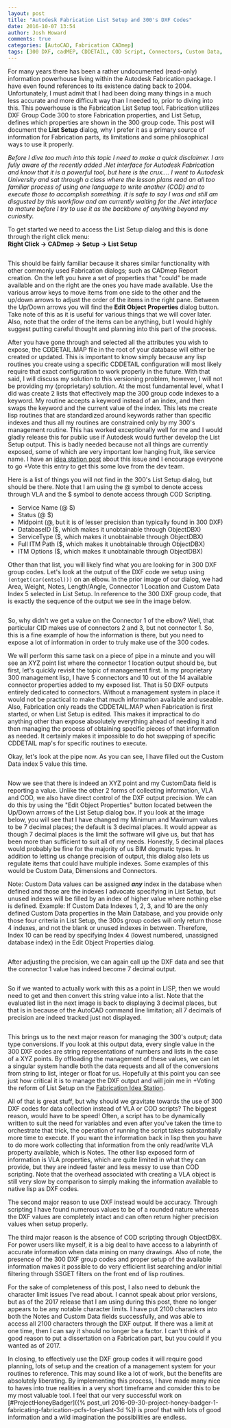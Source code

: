 ```yaml
---
layout: post
title: "Autodesk Fabrication List Setup and 300's DXF Codes"
date: 2016-10-07 13:54
author: Josh Howard
comments: true
categories: [AutoCAD, Fabrication CADmep]
tags: [300 DXF, cadMEP, CDDETAIL, COD Script, Connectors, Custom Data, Decimal Precision, Dimensions, DXF, DXF Management, DXF Output, Fabrication, Lisp, List Setup, VLA Property]
---
```

For many years there has been a rather undocumented (read-only) information powerhouse living within the Autodesk Fabrication package. I have even found references to its existence dating back to 2004. Unfortunately, I must admit that I had been doing many things in a much less accurate and more difficult way than I needed to, prior to diving into this. This powerhouse is the Fabrication List Setup tool. Fabrication utilizes DXF Group Code 300 to store Fabrication properties, and List Setup, defines which properties are shown in the 300 group code. This post will document the **List Setup** dialog, why I prefer it as a primary source of information for Fabrication parts, its limitations and some philosophical ways to use it properly.

*Before I dive too much into this topic I need to make a quick disclaimer. I am fully aware of the recently added .Net interface for Autodesk Fabrication and know that it is a powerful tool, but here is the crux…. I went to Autodesk University and sat through a class where the lesson plans read an all too familiar process of using one language to write another (COD) and to execute those to accomplish something. It is safe to say I was and still am disgusted by this workflow and am currently waiting for the .Net interface to mature before I try to use it as the backbone of anything beyond my curiosity.*

To get started we need to access the List Setup dialog and this is done through the right click menu:  
**Right Click -> CADmep -> Setup -> List Setup**

<img src="../assets/img/092516_2313_autodeskfab1.png" alt="" />

<img src="../assets/img/092516_2313_autodeskfab2.png" alt="" align="left" />

This should be fairly familiar because it shares similar functionality with other commonly used Fabrication dialogs; such as CADmep Report creation. On the left you have a set of properties that "could" be made available and on the right are the ones you have made available. Use the various arrow keys to move items from one side to the other and the up/down arrows to adjust the order of the items in the right pane. Between the Up/Down arrows you will find the **Edit Object Properties** dialog button. Take note of this as it is useful for various things that we will cover later. Also, note that the order of the items can be anything, but I would highly suggest putting careful thought and planning into this part of the process.

After you have gone through and selected all the attributes you wish to expose, the CDDETAIL.MAP file in the root of your database will either be created or updated. This is important to know simply because any lisp routines you create using a specific CDDETAIL configuration will most likely require that exact configuration to work properly in the future. With that said, I will discuss my solution to this versioning problem, however, I will not be providing my (proprietary) solution. At the most fundamental level, what I did was create 2 lists that effectively map the 300 group code indexes to a keyword. My routine accepts a keyword instead of an index, and then swaps the keyword and the current value of the index. This lets me create lisp routines that are standardized around keywords rather than specific indexes and thus all my routines are constrained only by my 300's management routine. This has worked exceptionally well for me and I would gladly release this for public use if Autodesk would further develop the List Setup output. This is badly needed because not all things are currently exposed, some of which are very important low hanging fruit, like service name. I have an [idea station post](http://forums.autodesk.com/t5/fabrication-ideas/list-setup-ehnhancement/idi-p/6292435) about this issue and I encourage everyone to go +Vote this entry to get this some love from the dev team.

Here is a list of things you will not find in the 300's List Setup dialog, but should be there. Note that I am using the @ symbol to denote access through VLA and the $ symbol to denote access through COD Scripting.

- Service Name (@ $)
- Status (@ $)
- Midpoint (@, but it is of lesser precision than typically found in 300 DXF)
- DatabaseID ($, which makes it unobtainable through ObjectDBX)
- ServiceType ($, which makes it unobtainable through ObjectDBX)
- Full ITM Path ($, which makes it unobtainable through ObjectDBX)
- ITM Options ($, which makes it unobtainable through ObjectDBX)

Other than that list, you will likely find what you are looking for in 300 DXF group codes. Let's look at the output of the DXF code we setup using `(entget(car(entsel)))` on an elbow. In the prior image of our dialog, we had Area, Weight, Notes, Length/Angle, Connector 1 Location and Custom Data Index 5 selected in List Setup. In reference to the 300 DXF group code, that is exactly the sequence of the output we see in the image below.

<img src="../assets/img/092516_2313_autodeskfab3.png" alt="" />

So, why didn't we get a value on the Connector 1 of the elbow? Well, that particular CID makes use of connectors 2 and 3, but not connector 1. So, this is a fine example of how the information is there, but you need to expose a lot of information in order to truly make use of the 300 codes.

We will perform this same task on a piece of pipe in a minute and you will see an XYZ point list where the connector 1 location output should be, but first, let's quickly revisit the topic of management first. In my proprietary 300 management lisp, I have 5 connectors and 10 out of the 14 available connector properties added to my exposed list. That is 50 DXF outputs entirely dedicated to connectors. Without a management system in place it would not be practical to make that much information available and useable. Also, Fabrication only reads the CDDETAIL.MAP when Fabrication is first started, or when List Setup is edited. This makes it impractical to do anything other than expose absolutely everything ahead of needing it and then managing the process of obtaining specific pieces of that information as needed. It certainly makes it impossible to do hot swapping of specific CDDETAIL map's for specific routines to execute.

Okay, let's look at the pipe now. As you can see, I have filled out the Custom Data index 5 value this time.

<img src="../assets/img/092516_2313_autodeskfab4.png" alt="" />

Now we see that there is indeed an XYZ point and my CustomData field is reporting a value. Unlike the other 2 forms of collecting information, VLA and COD, we also have direct control of the DXF output precision. We can do this by using the "Edit Object Properties" button located between the Up/Down arrows of the List Setup dialog box. If you look at the image below, you will see that I have changed my Minimum and Maximum values to be 7 decimal places; the default is 3 decimal places. It would appear as though 7 decimal places is the limit the software will give us, but that has been more than sufficient to suit all of my needs. Honestly, 5 decimal places would probably be fine for the majority of us BIM dogmatic types. In addition to letting us change precision of output, this dialog also lets us regulate items that could have multiple indexes. Some examples of this would be Custom Data, Dimensions and Connectors.

Note: Custom Data values can be assigned ***any*** index in the database when defined and those are the indexes I advocate specifying in List Setup, but unused indexes will be filled by an index of higher value where nothing else is defined. Example: If Custom Data Indexes 1, 2, 3, and 10 are the only defined Custom Data properties in the Main Database, and you provide only those four criteria in List Setup, the 300s group codes will only return those 4 indexes, and not the blank or unused indexes in between. Therefore, Index 10 can be read by specifying Index 4 (lowest numbered, unassigned database index) in the Edit Object Properties dialog.

<img src="../assets/img/092516_2313_autodeskfab5.png" alt="" />

After adjusting the precision, we can again call up the DXF data and see that the connector 1 value has indeed become 7 decimal output.

<img src="../assets/img/092516_2313_autodeskfab6.png" alt="" />

So if we wanted to actually work with this as a point in LISP, then we would need to get and then convert this string value into a list. Note that the evaluated list in the next image is back to displaying 3 decimal places, but that is in because of the AutoCAD command line limitation; all 7 decimals of precision are indeed tracked just not displayed.

<img src="../assets/img/092516_2313_autodeskfab7.png" alt="" />

This brings us to the next major reason for managing the 300's output; data type conversions. If you look at this output data, every single value in the 300 DXF codes are string representations of numbers and lists in the case of a XYZ points. By offloading the management of these values, we can let a singular system handle both the data requests and all of the conversions from string to list, integer or float for us. Hopefully at this point you can see just how critical it is to manage the DXF output and will join me in +Voting the reform of List Setup on the [Fabrication Idea Station](http://forums.autodesk.com/t5/fabrication-ideas/list-setup-ehnhancement/idi-p/6292435).

All of that is great stuff, but why should we gravitate towards the use of 300 DXF codes for data collection instead of VLA or COD scripts? The biggest reason, would have to be speed! Often, a script has to be dynamically written to suit the need for variables and even after you've taken the time to orchestrate that trick, the operation of running the script takes substantially more time to execute. If you want the information back in lisp then you have to do more work collecting that information from the only read/write VLA property available, which is Notes. The other lisp exposed form of information is VLA properties, which are quite limited in what they can provide, but they are indeed faster and less messy to use than COD scripting. Note that the overhead associated with creating a VLA object is still very slow by comparison to simply making the information available to native lisp as DXF codes.

The second major reason to use DXF instead would be accuracy. Through scripting I have found numerous values to be of a rounded nature whereas the DXF values are completely intact and can often return higher precision values when setup properly.

The third major reason is the absence of COD scripting through ObjectDBX. For power users like myself, it is a big deal to have access to a labyrinth of accurate information when data mining on many drawings. Also of note, the presence of the 300 DXF group codes and proper setup of the available information makes it possible to do very efficient list searching and/or initial filtering through SSGET filters on the front end of lisp routines.

For the sake of completeness of this post, I also need to debunk the character limit issues I've read about. I cannot speak about prior versions, but as of the 2017 release that I am using during this post, there no longer appears to be any notable character limits. I have put 2100 characters into both the Notes and Custom Data fields successfully, and was able to access all 2100 characters through the DXF output. If there was a limit at one time, then I can say it should no longer be a factor. I can't think of a good reason to put a dissertation on a Fabrication part, but you could if you wanted as of 2017.

In closing, to effectively use the DXF group codes it will require good planning, lots of setup and the creation of a management system for your routines to reference. This may sound like a lot of work, but the benefits are absolutely liberating. By implementing this process, I have made many nice to haves into true realities in a very short timeframe and consider this to be my most valuable tool. I feel that our very successful work on [#ProjectHoneyBadger]({% post_url 2016-09-30-project-honey-badger-1-fabricating-fabrication-pcfs-for-plant-3d %}) is proof that with lots of good information and a wild imagination the possibilities are endless.
